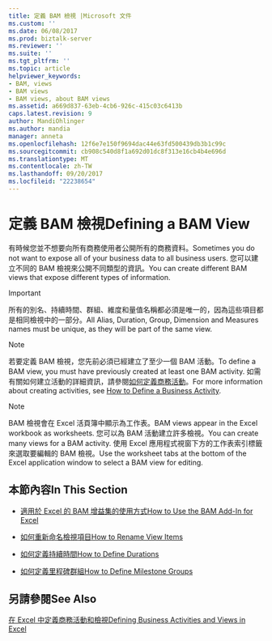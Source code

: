 ```yaml
---
title: 定義 BAM 檢視 |Microsoft 文件
ms.custom: ''
ms.date: 06/08/2017
ms.prod: biztalk-server
ms.reviewer: ''
ms.suite: ''
ms.tgt_pltfrm: ''
ms.topic: article
helpviewer_keywords:
- BAM, views
- BAM views
- BAM views, about BAM views
ms.assetid: a669d837-63eb-4cb6-926c-415c03c6413b
caps.latest.revision: 9
author: MandiOhlinger
ms.author: mandia
manager: anneta
ms.openlocfilehash: 12f6e7e150f9694dac44e63fd500439db3b1c99c
ms.sourcegitcommit: cb908c540d8f1a692d01dc8f313e16cb4b4e696d
ms.translationtype: MT
ms.contentlocale: zh-TW
ms.lasthandoff: 09/20/2017
ms.locfileid: "22238654"
---
```

# <a name="defining-a-bam-view"></a><span data-ttu-id="c9a76-102">定義 BAM 檢視</span><span class="sxs-lookup"><span data-stu-id="c9a76-102">Defining a BAM View</span></span>
<span data-ttu-id="c9a76-103">有時候您並不想要向所有商務使用者公開所有的商務資料。</span><span class="sxs-lookup"><span data-stu-id="c9a76-103">Sometimes you do not want to expose all of your business data to all business users.</span></span> <span data-ttu-id="c9a76-104">您可以建立不同的 BAM 檢視來公開不同類型的資訊。</span><span class="sxs-lookup"><span data-stu-id="c9a76-104">You can create different BAM views that expose different types of information.</span></span>  
  
> [!IMPORTANT]
>  <span data-ttu-id="c9a76-105">所有的別名、持續時間、群組、維度和量值名稱都必須是唯一的，因為這些項目都是相同檢視中的一部分。</span><span class="sxs-lookup"><span data-stu-id="c9a76-105">All Alias, Duration, Group, Dimension and Measures names must be unique, as they will be part of the same view.</span></span>  
  
> [!NOTE]
>  <span data-ttu-id="c9a76-106">若要定義 BAM 檢視，您先前必須已經建立了至少一個 BAM 活動。</span><span class="sxs-lookup"><span data-stu-id="c9a76-106">To define a BAM view, you must have previously created at least one BAM activity.</span></span> <span data-ttu-id="c9a76-107">如需有關如何建立活動的詳細資訊，請參閱[如何定義商務活動](../core/how-to-define-a-business-activity.md)。</span><span class="sxs-lookup"><span data-stu-id="c9a76-107">For more information about creating activities, see [How to Define a Business Activity](../core/how-to-define-a-business-activity.md).</span></span>  
  
> [!NOTE]
>  <span data-ttu-id="c9a76-108">BAM 檢視會在 Excel 活頁簿中顯示為工作表。</span><span class="sxs-lookup"><span data-stu-id="c9a76-108">BAM views appear in the Excel workbook as worksheets.</span></span> <span data-ttu-id="c9a76-109">您可以為 BAM 活動建立許多檢視。</span><span class="sxs-lookup"><span data-stu-id="c9a76-109">You can create many views for a BAM activity.</span></span> <span data-ttu-id="c9a76-110">使用 Excel 應用程式視窗下方的工作表索引標籤來選取要編輯的 BAM 檢視。</span><span class="sxs-lookup"><span data-stu-id="c9a76-110">Use the worksheet tabs at the bottom of the Excel application window to select a BAM view for editing.</span></span>  
  
## <a name="in-this-section"></a><span data-ttu-id="c9a76-111">本節內容</span><span class="sxs-lookup"><span data-stu-id="c9a76-111">In This Section</span></span>  
  
-   [<span data-ttu-id="c9a76-112">適用於 Excel 的 BAM 增益集的使用方式</span><span class="sxs-lookup"><span data-stu-id="c9a76-112">How to Use the BAM Add-In for Excel</span></span>](../core/how-to-use-the-bam-add-in-for-excel.md)  
  
-   [<span data-ttu-id="c9a76-113">如何重新命名檢視項目</span><span class="sxs-lookup"><span data-stu-id="c9a76-113">How to Rename View Items</span></span>](../core/how-to-rename-view-items.md)  
  
-   [<span data-ttu-id="c9a76-114">如何定義持續時間</span><span class="sxs-lookup"><span data-stu-id="c9a76-114">How to Define Durations</span></span>](../core/how-to-define-durations.md)  
  
-   [<span data-ttu-id="c9a76-115">如何定義里程碑群組</span><span class="sxs-lookup"><span data-stu-id="c9a76-115">How to Define Milestone Groups</span></span>](../core/how-to-define-milestone-groups.md)  
  
## <a name="see-also"></a><span data-ttu-id="c9a76-116">另請參閱</span><span class="sxs-lookup"><span data-stu-id="c9a76-116">See Also</span></span>  
 [<span data-ttu-id="c9a76-117">在 Excel 中定義商務活動和檢視</span><span class="sxs-lookup"><span data-stu-id="c9a76-117">Defining Business Activities and Views in Excel</span></span>](../core/defining-business-activities-and-views-in-excel.md)